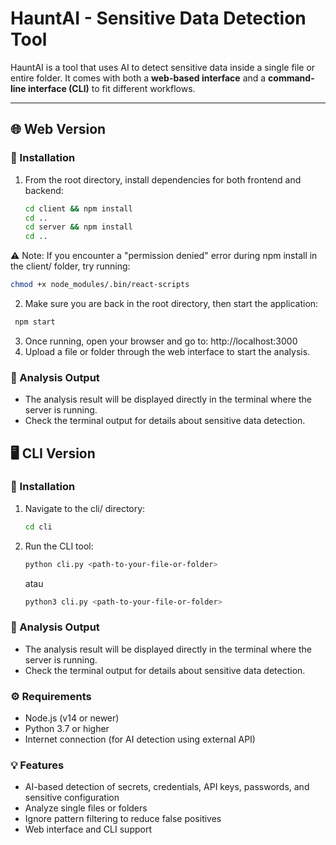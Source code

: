 # HauntAI - Sensitive Data Detection Tool

HauntAI is a tool that uses AI to detect sensitive data inside a single file or entire folder. It comes with both a **web-based interface** and a **command-line interface (CLI)** to fit different workflows.

---

## 🌐 Web Version

### 🔧 Installation

1. From the root directory, install dependencies for both frontend and backend:
   ```bash
   cd client && npm install
   cd ..
   cd server && npm install
   cd ..

⚠️ Note: If you encounter a "permission denied" error during npm install in the client/ folder, try running:
   ```bash
   chmod +x node_modules/.bin/react-scripts
   ```

2. Make sure you are back in the root directory, then start the application:
  ```bash
   npm start
  ```
3. Once running, open your browser and go to:
   http://localhost:3000
4. Upload a file or folder through the web interface to start the analysis.

### 📂 Analysis Output
- The analysis result will be displayed directly in the terminal where the server is running.
- Check the terminal output for details about sensitive data detection.


## 🖥️ CLI Version

### 🔧 Installation
1. Navigate to the cli/ directory:
   ```bash
   cd cli
2. Run the CLI tool:
   ```bash
   python cli.py <path-to-your-file-or-folder>
   ```
   atau
   ```bash
   python3 cli.py <path-to-your-file-or-folder>
   ```

### 📂 Analysis Output
- The analysis result will be displayed directly in the terminal where the server is running.
- Check the terminal output for details about sensitive data detection.



### ⚙️ Requirements
- Node.js (v14 or newer)
- Python 3.7 or higher
- Internet connection (for AI detection using external API)


### 💡 Features
- AI-based detection of secrets, credentials, API keys, passwords, and sensitive configuration
- Analyze single files or folders
- Ignore pattern filtering to reduce false positives
- Web interface and CLI support

